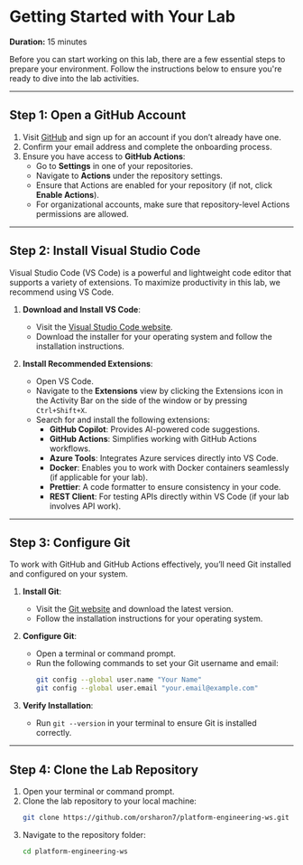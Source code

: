 # Getting Started with Your Lab
**Duration:** 15 minutes

Before you can start working on this lab, there are a few essential steps to prepare your environment. Follow the instructions below to ensure you're ready to dive into the lab activities.

---

## Step 1: Open a GitHub Account
1. Visit [GitHub](https://github.com) and sign up for an account if you don’t already have one.
2. Confirm your email address and complete the onboarding process.
3. Ensure you have access to **GitHub Actions**:
   - Go to **Settings** in one of your repositories.
   - Navigate to **Actions** under the repository settings.
   - Ensure that Actions are enabled for your repository (if not, click **Enable Actions**).
   - For organizational accounts, make sure that repository-level Actions permissions are allowed.

---

## Step 2: Install Visual Studio Code
Visual Studio Code (VS Code) is a powerful and lightweight code editor that supports a variety of extensions. To maximize productivity in this lab, we recommend using VS Code.

1. **Download and Install VS Code**:
   - Visit the [Visual Studio Code website](https://code.visualstudio.com/).
   - Download the installer for your operating system and follow the installation instructions.

2. **Install Recommended Extensions**:
   - Open VS Code.
   - Navigate to the **Extensions** view by clicking the Extensions icon in the Activity Bar on the side of the window or by pressing `Ctrl+Shift+X`.
   - Search for and install the following extensions:
     - **GitHub Copilot**: Provides AI-powered code suggestions.
     - **GitHub Actions**: Simplifies working with GitHub Actions workflows.
     - **Azure Tools**: Integrates Azure services directly into VS Code.
     - **Docker**: Enables you to work with Docker containers seamlessly (if applicable for your lab).
     - **Prettier**: A code formatter to ensure consistency in your code.
     - **REST Client**: For testing APIs directly within VS Code (if your lab involves API work).

---

## Step 3: Configure Git
To work with GitHub and GitHub Actions effectively, you’ll need Git installed and configured on your system.

1. **Install Git**:
   - Visit the [Git website](https://git-scm.com/) and download the latest version.
   - Follow the installation instructions for your operating system.

2. **Configure Git**:
   - Open a terminal or command prompt.
   - Run the following commands to set your Git username and email:
     ```bash
     git config --global user.name "Your Name"
     git config --global user.email "your.email@example.com"
     ```

3. **Verify Installation**:
   - Run `git --version` in your terminal to ensure Git is installed correctly.

---

## Step 4: Clone the Lab Repository
1. Open your terminal or command prompt.
2. Clone the lab repository to your local machine:
   ```bash
   git clone https://github.com/orsharon7/platform-engineering-ws.git
   ```
3. Navigate to the repository folder:
    ```bash
   cd platform-engineering-ws
   ```
